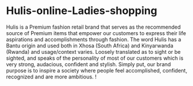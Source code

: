 # Hulis-online-Ladies-shopping 
Hulis is a Premium fashion retail brand that serves as the recommended source of Premium items that empower our customers to express their life aspirations and accomplishments through fashion. The word Hulis has a Bantu origin and used both in Xhosa (South Africa) and Kinyarwanda (Rwanda) and usage/context varies. Loosely translated as to sight or be sighted, and speaks of the personality of most of our customers which is very strong, audacious, confident and stylish. Simply put, our brand purpose is to inspire a society where people feel accomplished, confident, recognized and are more ambitious. !
